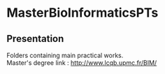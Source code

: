 # MasterBioInformaticsPTs

## Presentation

Folders containing main practical works.<br>
Master's degree link : http://www.lcqb.upmc.fr/BIM/

